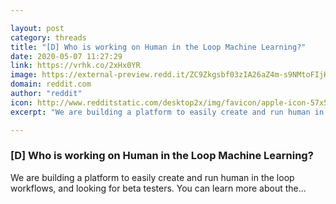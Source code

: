 ```yaml
---

layout: post
category: threads
title: "[D] Who is working on Human in the Loop Machine Learning?"
date: 2020-05-07 11:27:29
link: https://vrhk.co/2xHx0YR
image: https://external-preview.redd.it/ZC9Zkgsbf03zIA26aZ4m-s9NMtoFIjHQP0-Xu5UbA0c.jpg?width=512&height=268.062827225&auto=webp&crop=512:268.062827225,smart&s=9e91d0beb965e45233fe7b35f6f560701dc76377
domain: reddit.com
author: "reddit"
icon: http://www.redditstatic.com/desktop2x/img/favicon/apple-icon-57x57.png
excerpt: "We are building a platform to easily create and run human in the loop workflows, and looking for beta testers. You can learn more about the..."

---
```


### [D] Who is working on Human in the Loop Machine Learning?

We are building a platform to easily create and run human in the loop workflows, and looking for beta testers. You can learn more about the...